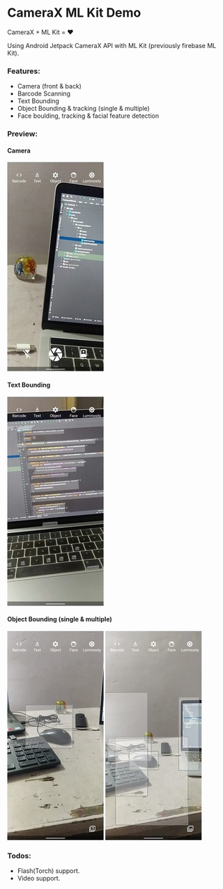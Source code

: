 # CameraX ML Kit Demo
CameraX + ML Kit = ❤️

Using Android Jetpack CameraX API with ML Kit (previously firebase ML Kit).

### Features:
- Camera (front & back)
- Barcode Scanning
- Text Bounding
- Object Bounding & tracking (single & multiple)
- Face boulding, tracking & facial feature detection

### Preview:

#### Camera
![Text Bounding](screenshots/img-5.jpeg)

#### Text Bounding
![Text Bounding](screenshots/img-3.jpeg)

#### Object Bounding (single & multiple)
![Text Bounding](screenshots/img-4.jpeg)
![Text Bounding](screenshots/img-2.jpeg)



### Todos:
- Flash(Torch) support.
- Video support.
